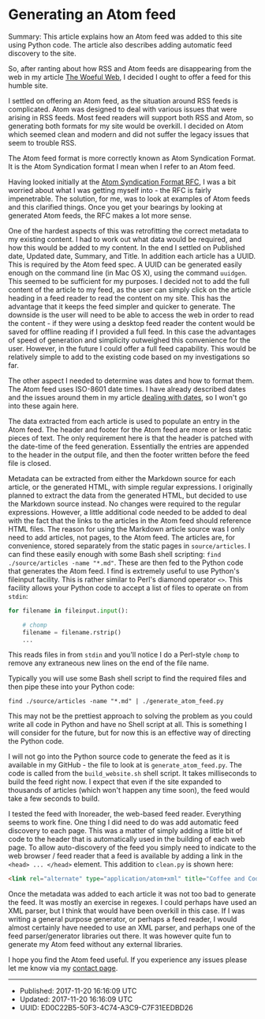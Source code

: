 # Generating an Atom feed

Summary: This article explains how an Atom feed was added to this site
using Python code. The article also describes adding automatic feed
discovery to the site.

So, after ranting about how RSS and Atom feeds are disappearing from
the web in my article [The Woeful Web](./woeful-web.html), I decided I
ought to offer a feed for this humble site.

I settled on offering an Atom feed, as the situation around RSS feeds
is complicated. Atom was designed to deal with various issues that
were arising in RSS feeds. Most feed readers will support both RSS and
Atom, so generating both formats for my site would be overkill. I
decided on Atom which seemed clean and modern and did not suffer the
legacy issues that seem to trouble RSS.

The Atom feed format is more correctly known as Atom Syndication
Format. It is the Atom Syndication format I mean when I refer to an
Atom feed.

Having looked initially at the [Atom Syndication Format
RFC](https://tools.ietf.org/html/rfc4287), I was a bit worried about
what I was getting myself into - the RFC is fairly impenetrable. The
solution, for me, was to look at examples of Atom feeds and this
clarified things. Once you get your bearings by looking at generated
Atom feeds, the RFC makes a lot more sense.

One of the hardest aspects of this was retrofitting the correct
metadata to my existing content. I had to work out what data would be
required, and how this would be added to my content. In the end I
settled on Published date, Updated date, Summary, and Title. In
addition each article has a UUID. This is required by the Atom feed
spec. A UUID can be generated easily enough on the command line (in
Mac OS X), using the command `uuidgen`. This seemed to be sufficient
for my purposes. I decided not to add the full content of the article
to my feed, as the user can simply click on the article heading in a
feed reader to read the content on my site. This has the advantage
that it keeps the feed simpler and quicker to generate. The downside
is the user will need to be able to access the web in order to read
the content - if they were using a desktop feed reader the content
would be saved for offline reading if I provided a full feed. In this
case the advantages of speed of generation and simplicity outweighed
this convenience for the user. However, in the future I could offer a
full feed capability. This would be relatively simple to add to the
existing code based on my investigations so far.

The other aspect I needed to determine was dates and how to format
them.  The Atom feed uses ISO-8601 date times. I have already
described dates and the issues around them in my article [dealing with
dates](./dealing-with-dates.html), so I won't go into these again
here.

The data extracted from each article is used to populate an entry in
the Atom feed. The header and footer for the Atom feed are more or
less static pieces of text. The only requirement here is that the
header is patched with the date-time of the feed
generation. Essentially the entries are appended to the header in the
output file, and then the footer written before the feed file is
closed.

Metadata can be extracted from either the Markdown source for each
article, or the generated HTML, with simple regular expressions. I
originally planned to extract the data from the generated HTML, but
decided to use the Markdown source instead. No changes were required
to the regular expressions. However, a little additional code needed
to be added to deal with the fact that the links to the articles in
the Atom feed should reference HTML files. The reason for using the
Markdown article source was I only need to add articles, not pages, to
the Atom feed. The articles are, for convenience, stored separately
from the static pages in `source/articles`. I can find these easily
enough with some Bash shell scripting: `find ./source/articles -name
"*.md"`. These are then fed to the Python code that generates the Atom
feed. I find is extremely useful to use Python's fileinput facility. This is rather similar to Perl's diamond operator `<>`. This facility allows your
Python code to accept a list of files to operate on from `stdin`:

``` python
for filename in fileinput.input():

    # chomp
    filename = filename.rstrip()
    ...
```

This reads files in from `stdin` and you'll notice I do a Perl-style
`chomp` to remove any extraneous new lines on the end of the file
name.

Typically you will use some Bash shell script to find the required
files and then pipe these into your Python code:

``` shell
find ./source/articles -name "*.md" | ./generate_atom_feed.py
```

This may not be the prettiest approach to solving the problem as you
could write all code in Python and have no Shell script at all. This
is something I will consider for the future, but for now this is an
effective way of directing the Python code.

I will not go into the Python source code to generate the feed as it
is available in my GitHub - the file to look at is
`generate_atom_feed.py`. The code is called from the
`build_website.sh` shell script. It takes milliseconds to build the
feed right now. I expect that even if the site expanded to thousands
of articles (which won't happen any time soon), the feed would take a
few seconds to build.

I tested the feed with Inoreader, the web-based feed
reader. Everything seems to work fine. One thing I did need to do was
add automatic feed discovery to each page. This was a matter of simply
adding a little bit of code to the header that is automatically used
in the building of each web page. To allow auto-discovery of the feed
you simply need to indicate to the web browser / feed reader that a
feed is available by adding a link in the `<head> ... </head>`
element. This addition to `clean.py` is shown here:

``` html
<link rel="alternate" type="application/atom+xml" title="Coffee and Code Atom Feed" href= "https://coffeeandcode.neocities.org/atom.xml">
```

Once the metadata was added to each article it was not too bad to
generate the feed. It was mostly an exercise in regexes. I could
perhaps have used an XML parser, but I think that would have been
overkill in this case. If I was writing a general purpose generator,
or perhaps a feed reader, I would almost certainly have needed to use
an XML parser, and perhaps one of the feed parser/generator libraries
out there. It was however quite fun to generate my Atom feed without
any external libraries.

I hope you find the Atom feed useful. If you experience any issues
please let me know via my [contact page](./contact.html).

---

* Published: 2017-11-20 16:16:09 UTC
* Updated: 2017-11-20 16:16:09 UTC
* UUID: ED0C22B5-50F3-4C74-A3C9-C7F31EEDBD26

